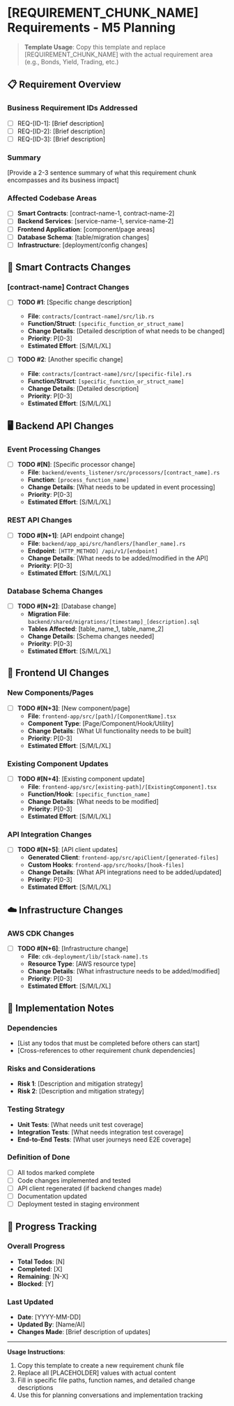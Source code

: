 # [REQUIREMENT_CHUNK_NAME] Requirements - M5 Planning

> **Template Usage**: Copy this template and replace [REQUIREMENT_CHUNK_NAME] with the actual requirement area (e.g., Bonds, Yield, Trading, etc.)

## 📋 Requirement Overview

### Business Requirement IDs Addressed
- [ ] REQ-[ID-1]: [Brief description]
- [ ] REQ-[ID-2]: [Brief description]
- [ ] REQ-[ID-3]: [Brief description]

### Summary
[Provide a 2-3 sentence summary of what this requirement chunk encompasses and its business impact]

### Affected Codebase Areas
- [ ] **Smart Contracts**: [contract-name-1, contract-name-2]
- [ ] **Backend Services**: [service-name-1, service-name-2]  
- [ ] **Frontend Application**: [component/page areas]
- [ ] **Database Schema**: [table/migration changes]
- [ ] **Infrastructure**: [deployment/config changes]

## 🔧 Smart Contracts Changes

### [contract-name] Contract Changes
- [ ] **TODO #1**: [Specific change description]
  - **File**: `contracts/[contract-name]/src/lib.rs`
  - **Function/Struct**: `[specific_function_or_struct_name]`
  - **Change Details**: [Detailed description of what needs to be changed]
  - **Priority**: P[0-3]
  - **Estimated Effort**: [S/M/L/XL]

- [ ] **TODO #2**: [Another specific change]
  - **File**: `contracts/[contract-name]/src/[specific-file].rs`
  - **Function/Struct**: `[specific_function_or_struct_name]`
  - **Change Details**: [Detailed description]
  - **Priority**: P[0-3]
  - **Estimated Effort**: [S/M/L/XL]

## 🖥️ Backend API Changes

### Event Processing Changes
- [ ] **TODO #[N]**: [Specific processor change]
  - **File**: `backend/events_listener/src/processors/[contract_name].rs`
  - **Function**: `[process_function_name]`
  - **Change Details**: [What needs to be updated in event processing]
  - **Priority**: P[0-3]
  - **Estimated Effort**: [S/M/L/XL]

### REST API Changes
- [ ] **TODO #[N+1]**: [API endpoint change]
  - **File**: `backend/app_api/src/handlers/[handler_name].rs`
  - **Endpoint**: `[HTTP_METHOD] /api/v1/[endpoint]`
  - **Change Details**: [What needs to be added/modified in the API]
  - **Priority**: P[0-3]
  - **Estimated Effort**: [S/M/L/XL]

### Database Schema Changes
- [ ] **TODO #[N+2]**: [Database change]
  - **Migration File**: `backend/shared/migrations/[timestamp]_[description].sql`
  - **Tables Affected**: [table_name_1, table_name_2]
  - **Change Details**: [Schema changes needed]
  - **Priority**: P[0-3]  
  - **Estimated Effort**: [S/M/L/XL]

## 🎨 Frontend UI Changes

### New Components/Pages
- [ ] **TODO #[N+3]**: [New component/page]
  - **File**: `frontend-app/src/[path]/[ComponentName].tsx`
  - **Component Type**: [Page/Component/Hook/Utility]
  - **Change Details**: [What UI functionality needs to be built]
  - **Priority**: P[0-3]
  - **Estimated Effort**: [S/M/L/XL]

### Existing Component Updates  
- [ ] **TODO #[N+4]**: [Existing component update]
  - **File**: `frontend-app/src/[existing-path]/[ExistingComponent].tsx`
  - **Function/Hook**: `[specific_function_name]`
  - **Change Details**: [What needs to be modified]
  - **Priority**: P[0-3]
  - **Estimated Effort**: [S/M/L/XL]

### API Integration Changes
- [ ] **TODO #[N+5]**: [API client updates]
  - **Generated Client**: `frontend-app/src/apiClient/[generated-files]`
  - **Custom Hooks**: `frontend-app/src/hooks/[hook-files]`  
  - **Change Details**: [What API integrations need to be added/updated]
  - **Priority**: P[0-3]
  - **Estimated Effort**: [S/M/L/XL]

## ☁️ Infrastructure Changes

### AWS CDK Changes
- [ ] **TODO #[N+6]**: [Infrastructure change]
  - **File**: `cdk-deployment/lib/[stack-name].ts`
  - **Resource Type**: [AWS resource type]
  - **Change Details**: [What infrastructure needs to be added/modified]
  - **Priority**: P[0-3]
  - **Estimated Effort**: [S/M/L/XL]

## 📝 Implementation Notes

### Dependencies
- [List any todos that must be completed before others can start]
- [Cross-references to other requirement chunk dependencies]

### Risks and Considerations
- **Risk 1**: [Description and mitigation strategy]
- **Risk 2**: [Description and mitigation strategy]

### Testing Strategy
- **Unit Tests**: [What needs unit test coverage]
- **Integration Tests**: [What needs integration test coverage]  
- **End-to-End Tests**: [What user journeys need E2E coverage]

### Definition of Done
- [ ] All todos marked complete
- [ ] Code changes implemented and tested
- [ ] API client regenerated (if backend changes made)
- [ ] Documentation updated
- [ ] Deployment tested in staging environment

## 🔄 Progress Tracking

### Overall Progress
- **Total Todos**: [N]
- **Completed**: [X] 
- **Remaining**: [N-X]
- **Blocked**: [Y]

### Last Updated
- **Date**: [YYYY-MM-DD]
- **Updated By**: [Name/AI]
- **Changes Made**: [Brief description of updates]

---

**Usage Instructions**:
1. Copy this template to create a new requirement chunk file
2. Replace all [PLACEHOLDER] values with actual content
3. Fill in specific file paths, function names, and detailed change descriptions
4. Use this for planning conversations and implementation tracking
